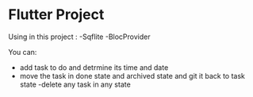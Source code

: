 # Flutter Project 

Using in this project :
  -Sqflite
  -BlocProvider



You can:
  - add task to do and detrmine its time and date 
  - move the task in done state and archived state and git it back to task state 
  -delete any task in any state
  
